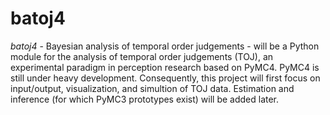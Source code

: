 # batoj4

*batoj4* - Bayesian analysis of temporal order judgements - will be a Python module for the analysis of temporal order judgements (TOJ), an experimental paradigm in perception research based on PyMC4. PyMC4 is still under heavy development. Consequently, this project will first focus on input/output, visualization, and simultion of TOJ data. Estimation and inference (for which PyMC3 prototypes exist) will be added later.
